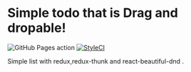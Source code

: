 # Simple todo that is Drag and dropable!

![GitHub Pages action](https://github.com/munajaf/simple-todo/workflows/GitHub%20Pages%20action/badge.svg)
[![StyleCI](https://github.styleci.io/repos/255921363/shield?branch=master)](https://github.styleci.io/repos/255921363)

Simple list with redux,redux-thunk and react-beautiful-dnd .
